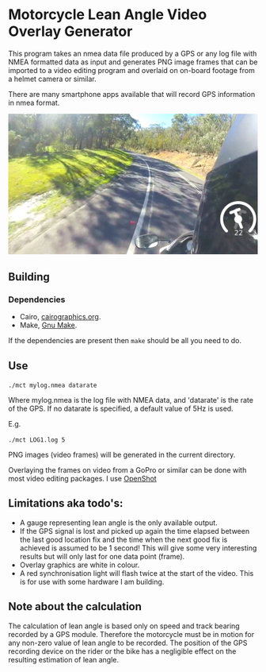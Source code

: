 # Motorcycle Lean Angle Video Overlay Generator

This program takes an nmea data file produced by a GPS or any log file
with NMEA formatted data as input and generates PNG image frames that
can be imported to a video editing program and overlaid on on-board
footage from a helmet camera or similar.

There are many smartphone apps available that will record GPS
information in nmea format.

![Screenshot](screenshots/demo.png?raw=true)

## Building

### Dependencies

 - Cairo, [cairographics.org](https://cairographics.org).
 - Make, [Gnu Make](https://gnu.org/software/make).

If the dependencies are present then `make` should be all you need to
do.

## Use

`./mct mylog.nmea datarate`

Where mylog.nmea is the log file with NMEA data, and 'datarate' is the
rate of the GPS. If no datarate is specified, a default value of 5Hz
is used.

E.g.

`./mct LOG1.log 5`

PNG images (video frames) will be generated in the current directory.

Overlaying the frames on video from a GoPro or similar can be done
with most video editing packages. I use [OpenShot](www.openshot.org)

## Limitations aka todo's:

   - A gauge representing lean angle is the only available output.
   - If the GPS signal is lost and picked up again the time elapsed
     between the last good location fix and the time when the next
     good fix is achieved is assumed to be 1 second! This will give
     some very interesting results but will only last for one
     data point (frame).
   - Overlay graphics are white in colour.
   - A red synchronisation light will flash twice at the start of the
     video. This is for use with some hardware I am building.

## Note about the calculation

The calculation of lean angle is based only on speed and track bearing
recorded by a GPS module. Therefore the motorcycle must be in motion
for any non-zero value of lean angle to be recorded. The position of
the GPS recording device on the rider or the bike has a negligible
effect on the resulting estimation of lean angle.
